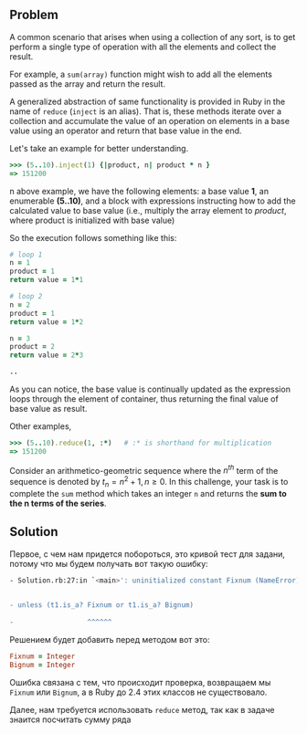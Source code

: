 ## Problem

A common scenario that arises when using a collection of any sort, is to get perform a single type of operation with all the elements and collect the result.

For example, a `sum(array)` function might wish to add all the elements passed as the array and return the result.

A generalized abstraction of same functionality is provided in Ruby in the name of `reduce` (`inject` is an alias). That is, these methods iterate over a collection and accumulate the value of an operation on elements in a base value using an operator and return that base value in the end.

Let's take an example for better understanding.

```ruby
>>> (5..10).inject(1) {|product, n| product * n }
=> 151200
```

n above example, we have the following elements: a base value **1**, an enumerable **(5..10)**, and a block with expressions instructing how to add the calculated value to base value (i.e., multiply the array element to _product_, where product is initialized with base value)

So the execution follows something like this:

```ruby
# loop 1
n = 1
product = 1
return value = 1*1

# loop 2
n = 2
product = 1
return value = 1*2

n = 3
product = 2
return value = 2*3

..
```

As you can notice, the base value is continually updated as the expression loops through the element of container, thus returning the final value of base value as result.

Other examples,

```ruby
>>> (5..10).reduce(1, :*)   # :* is shorthand for multiplication
=> 151200
```

Consider an arithmetico-geometric sequence where the  $n^{th}$ term of the sequence is denoted by $t_{n} = n^{2} + 1, n\geq 0$. In this challenge, your task is to complete the `sum` method which takes an integer `n` and returns the **sum to the n terms of the series**.
## Solution

Первое, с чем нам придется побороться, это кривой тест для задани, потому что мы будем получать вот такую ошибку:

```bash
- Solution.rb:27:in `<main>': uninitialized constant Fixnum (NameError)
    

- unless (t1.is_a? Fixnum or t1.is_a? Bignum)
    
-                  ^^^^^^
```

Решением будет добавить перед методом вот это:

```ruby
Fixnum = Integer
Bignum = Integer
```

Ошибка связана с тем, что происходит проверка, возвращаем мы `Fixnum` или `Bignum`, а в Ruby до 2.4 этих классов не существовало.

Далее, нам требуется использовать `reduce` метод, так как в задаче знаится посчитать сумму ряда 